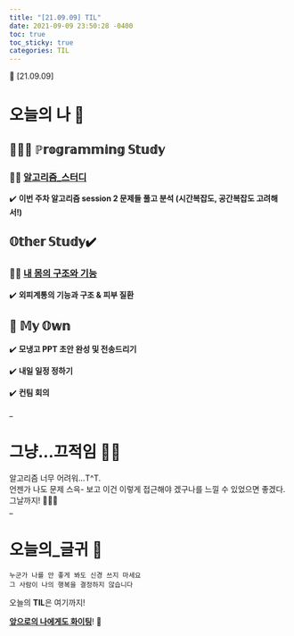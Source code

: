 ```yaml
---
title: "[21.09.09] TIL"
date: 2021-09-09 23:50:28 -0400
toc: true
toc_sticky: true
categories: TIL
---
```



📝 [21.09.09]

# 오늘의 나 💭

## 👩🏻‍💻 ℙ𝕣𝕠𝕘𝕣𝕒𝕞𝕞𝕚𝕟𝕘 𝕊𝕥𝕦𝕕𝕪   

### ☝🏻 <u>알고리즘_스터디</u>

✔️ **이번 주차 알고리즘 session 2 문제들 풀고 분석 (시간복잡도, 공간복잡도 고려해서!)** 

## 𝕆𝕥𝕙𝕖𝕣 𝕊𝕥𝕦𝕕𝕪✔️ 

### ☝🏻 <u>내 몸의 구조와 기능</u>  
 	
✔️ **외피계통의 기능과 구조 & 피부 질환** 


## 🌝 𝕄𝕪 𝕆𝕨𝕟    

✔️ **모냉고 PPT 초안 완성 및 전송드리기**  

✔️ **내일 일정 정하기**          

✔️ **컨팀 회의**       

_
  
# 그냥...끄적임 ✍🏻

알고리즘 너무 어려워...T^T.    
언젠가 나도 문제 스윽- 보고 이건 이렇게 접근해야 겠구나를 느낄 수 있었으면 좋겠다.      
그날까지!  🙆🏻‍♀️           
_

# 오늘의_글귀 📄

	누군가 나를 안 좋게 봐도 신경 쓰지 마세요
	그 사람이 나의 행복을 결정하지 않습니다


<div class="notice--primary" markdown="1">
오늘의 <strong>TIL</strong>은 여기까지!     
      
<strong><u>앞으로의 나에게도 화이팅</u></strong>! 🌸 
</div>
